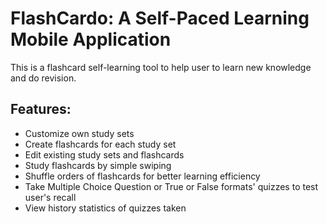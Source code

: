 # FlashCardo: A Self-Paced Learning Mobile Application

This is a flashcard self-learning tool to help user to learn new knowledge and do revision.

## Features:
* Customize own study sets 
* Create flashcards for each study set
* Edit existing study sets and flashcards
* Study flashcards by simple swiping
* Shuffle orders of flashcards for better learning efficiency
* Take Multiple Choice Question or True or False formats' quizzes to test user's recall
* View history statistics of quizzes taken 
